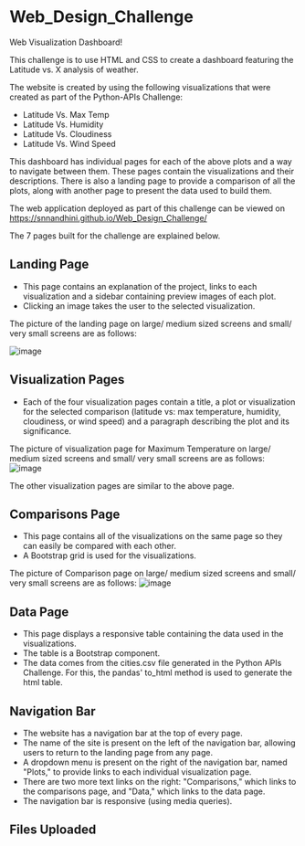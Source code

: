 # Web_Design_Challenge
Web Visualization Dashboard!

This challenge is to use HTML and CSS to create a dashboard featuring the Latitude vs. X analysis of weather. 

The website is created by using the following visualizations that were created as part of the Python-APIs Challenge:
- Latitude Vs. Max Temp
- Latitude Vs. Humidity
- Latitude Vs. Cloudiness
- Latitude Vs. Wind Speed
  
This dashboard has individual pages for each of the above plots and a way to navigate between them. These pages contain the visualizations and their descriptions. There is also a landing page to provide a comparison of all the plots, along with another page to present the data used to build them.

The web application deployed as part of this challenge can be viewed on https://snnandhini.github.io/Web_Design_Challenge/

The 7 pages built for the challenge are explained below.

## Landing Page
-   This page contains an explanation of the project, links to each visualization and a sidebar containing preview images of each plot. 
-   Clicking an image takes the user to the selected visualization. 
 
The picture of the landing page on large/ medium sized screens and small/ very small screens are as follows: 

![image](https://user-images.githubusercontent.com/111614210/204406313-89d90017-0e2a-4fa4-88f0-4d7d77844fca.png)

## Visualization Pages
-   Each of the four visualization pages contain a title, a plot or visualization for the selected comparison (latitude vs: max temperature, humidity, cloudiness, or wind speed) and a paragraph describing the plot and its significance. 

The picture of visualization page for Maximum Temperature on large/ medium sized screens and small/ very small screens are as follows: 
![image](https://user-images.githubusercontent.com/111614210/204408359-a7242f65-b99d-4805-afb3-aa08ce02538b.png)

The other visualization pages are similar to the above page.

## Comparisons Page
-   This page contains all of the visualizations on the same page so they can easily be compared with each other. 
-   A Bootstrap grid is used for the visualizations. 

The picture of Comparison page on large/ medium sized screens and small/ very small screens are as follows: 
![image](https://user-images.githubusercontent.com/111614210/204593862-9d45d3d8-2bb7-4eab-8967-75b63c277ce9.png)

## Data Page
-   This page displays a responsive table containing the data used in the visualizations. 
-   The table is a Bootstrap component. 
-   The data comes from the cities.csv file generated in the Python APIs Challenge. For this, the pandas' to_html method is used to generate the html table. 


## Navigation Bar
-   The website has a navigation bar at the top of every page. 
-   The name of the site is present on the left of the navigation bar, allowing users to return to the landing page from any page.
-   A dropdown menu is present on the right of the navigation bar, named "Plots," to provide links to each individual visualization page.
-   There are two more text links on the right: "Comparisons," which links to the comparisons page, and "Data," which links to the data page.
-   The navigation bar is responsive (using media queries).


## Files Uploaded




